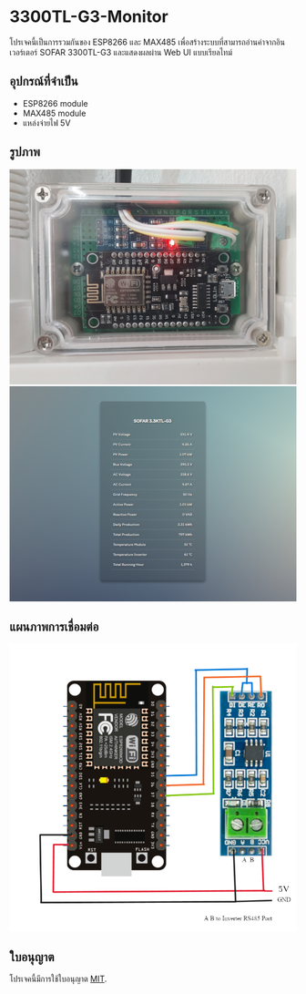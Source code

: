 # 3300TL-G3-Monitor

โปรเจคนี้เป็นการรวมกันของ ESP8266 และ MAX485 เพื่อสร้างระบบที่สามารถอ่านค่าจากอินเวอร์เตอร์ SOFAR 3300TL-G3 และแสดงผลผ่าน Web UI แบบเรียลไทม์


## อุปกรณ์ที่จำเป็น

- ESP8266 module
- MAX485 module
- แหล่งจ่ายไฟ 5V


## รูปภาพ

![alt text](img/1.jpg)
![alt text](img/2.png)



## แผนภาพการเชื่อมต่อ

![alt text](img/3.png)


## ใบอนุญาต
โปรเจคนี้มีการใช้ใบอนุญาต [MIT](https://opensource.org/licenses/MIT).
